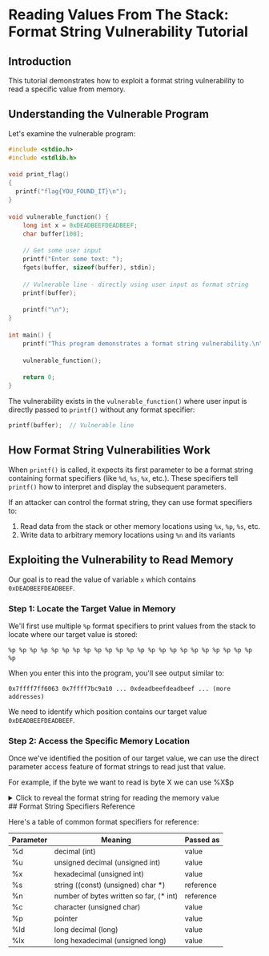 
# Reading Values From The Stack: Format String Vulnerability Tutorial

## Introduction

This tutorial demonstrates how to exploit a format string vulnerability to read a specific value from memory.

## Understanding the Vulnerable Program

Let's examine the vulnerable program:

```c
#include <stdio.h>
#include <stdlib.h>

void print_flag() 
{
  printf("flag{YOU_FOUND_IT}\n");
}

void vulnerable_function() {
    long int x = 0xDEADBEEFDEADBEEF;
    char buffer[100];
    
    // Get some user input
    printf("Enter some text: ");
    fgets(buffer, sizeof(buffer), stdin);
    
    // Vulnerable line - directly using user input as format string
    printf(buffer);
    
    printf("\n");
}

int main() {
    printf("This program demonstrates a format string vulnerability.\n");
    
    vulnerable_function();
    
    return 0;
}
```

The vulnerability exists in the `vulnerable_function()` where user input is directly passed to `printf()` without any format specifier:

```c
printf(buffer);  // Vulnerable line
```

## How Format String Vulnerabilities Work

When `printf()` is called, it expects its first parameter to be a format string containing format specifiers (like `%d`, `%s`, `%x`, etc.). These specifiers tell `printf()` how to interpret and display the subsequent parameters.

If an attacker can control the format string, they can use format specifiers to:
1. Read data from the stack or other memory locations using `%x`, `%p`, `%s`, etc.
2. Write data to arbitrary memory locations using `%n` and its variants

## Exploiting the Vulnerability to Read Memory

Our goal is to read the value of variable `x` which contains `0xDEADBEEFDEADBEEF`.

### Step 1: Locate the Target Value in Memory

We'll first use multiple `%p` format specifiers to print values from the stack to locate where our target value is stored:

```
%p %p %p %p %p %p %p %p %p %p %p %p %p %p %p %p %p %p %p %p %p %p %p %p
```

When you enter this into the program, you'll see output similar to:

```
0x7ffff7ff6063 0x7ffff7bc9a10 ... 0xdeadbeefdeadbeef ... (more addresses)
```

We need to identify which position contains our target value `0xDEADBEEFDEADBEEF`.

### Step 2: Access the Specific Memory Location

Once we've identified the position of our target value, we can use the direct parameter access feature of format strings to read just that value.

For example, if the byte we want to read is byte X we can use %X$p

<details>
<summary>Click to reveal the format string for reading the memory value</summary>
For example, if our target value is at position 19, we can use:
  
```
%19$p
```

![Success](https://github.com/csecclub/CSEC-CTF-Note/blob/main/CTF%20Notes/BinaryExploitation/Images/succcess.png)


This format specifier uses the `$` syntax to directly access the 19th parameter, displaying only the target value instead of all preceding values.

</details>
## Format String Specifiers Reference

Here's a table of common format specifiers for reference:

|Parameter|Meaning|Passed as|
|---------|-------|----------|
| %d | decimal (int) | value |
| %u | unsigned decimal (unsigned int) | value |
| %x | hexadecimal (unsigned int) | value |
| %s | string ((const) (unsigned) char *) | reference |
| %n | number of bytes written so far, (* int) | reference |
| %c | character (unsigned char) | value |
| %p | pointer | value |
| %ld | long decimal (long) | value |
| %lx | long hexadecimal (unsigned long) | value |

